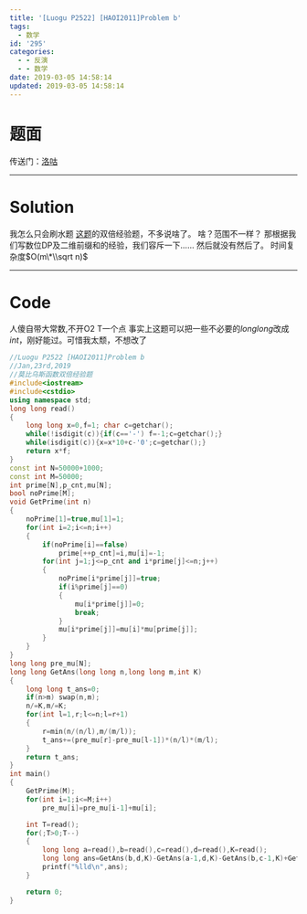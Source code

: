 ```yaml
---
title: '[Luogu P2522] [HAOI2011]Problem b'
tags:
  - 数学
id: '295'
categories:
  - - 反演
  - - 数学
date: 2019-03-05 14:58:14
updated: 2019-03-05 14:58:14
---
```


# 题面

传送门：[洛咕](https://www.luogu.org/problemnew/show/P2522)

* * *

# Solution

我怎么只会刷水题 [这题](https://www.cnblogs.com/GoldenPotato/p/10304040.html)的双倍经验题，不多说啥了。 啥？范围不一样？ 那根据我们写数位DP及二维前缀和的经验，我们容斥一下...... 然后就没有然后了。 时间复杂度$O(m\*\\sqrt n)$

* * *

# Code

人傻自带大常数,不开O2 T一个点 事实上这题可以把一些不必要的$longlong$改成$int$，刚好能过。可惜我太颓，不想改了

```cpp
//Luogu P2522 [HAOI2011]Problem b
//Jan,23rd,2019
//莫比乌斯函数双倍经验题
#include<iostream>
#include<cstdio>
using namespace std;
long long read()
{
    long long x=0,f=1; char c=getchar();
    while(!isdigit(c)){if(c=='-') f=-1;c=getchar();}
    while(isdigit(c)){x=x*10+c-'0';c=getchar();}
    return x*f;
}
const int N=50000+1000;
const int M=50000;
int prime[N],p_cnt,mu[N];
bool noPrime[M];
void GetPrime(int n)
{
    noPrime[1]=true,mu[1]=1;
    for(int i=2;i<=n;i++)
    {
        if(noPrime[i]==false)
            prime[++p_cnt]=i,mu[i]=-1;
        for(int j=1;j<=p_cnt and i*prime[j]<=n;j++)
        {
            noPrime[i*prime[j]]=true;
            if(i%prime[j]==0)
            {
                mu[i*prime[j]]=0;
                break;
            }
            mu[i*prime[j]]=mu[i]*mu[prime[j]];
        }
    }
}
long long pre_mu[N];
long long GetAns(long long n,long long m,int K)
{
    long long t_ans=0;
    if(n>m) swap(n,m);
    n/=K,m/=K;
    for(int l=1,r;l<=n;l=r+1)
    {
        r=min(n/(n/l),m/(m/l));
        t_ans+=(pre_mu[r]-pre_mu[l-1])*(n/l)*(m/l);
    }
    return t_ans;
}
int main()
{
    GetPrime(M);
    for(int i=1;i<=M;i++)
        pre_mu[i]=pre_mu[i-1]+mu[i];

    int T=read();
    for(;T>0;T--)
    {
        long long a=read(),b=read(),c=read(),d=read(),K=read();
        long long ans=GetAns(b,d,K)-GetAns(a-1,d,K)-GetAns(b,c-1,K)+GetAns(a-1,c-1,K);
        printf("%lld\n",ans);
    }

    return 0;
}

```